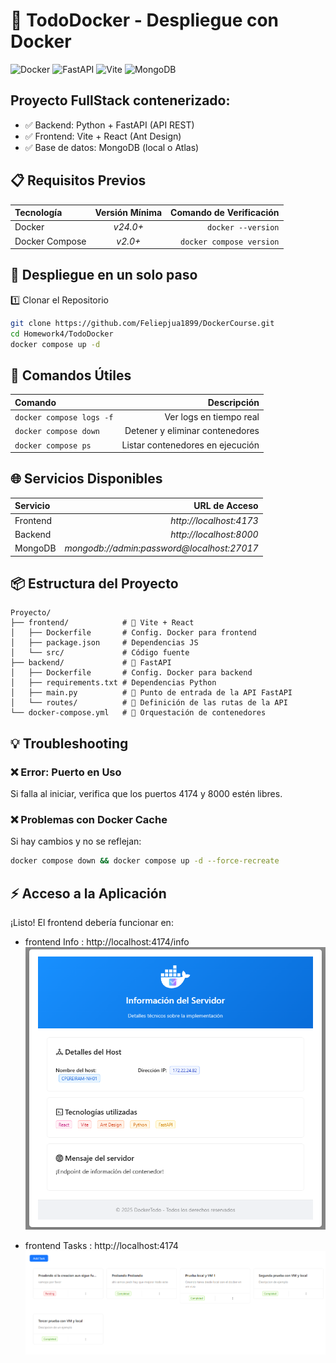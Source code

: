# 🐳 TodoDocker - Despliegue con Docker
![Docker](https://img.shields.io/badge/Docker-2496ED?style=for-the-badge&logo=docker&logoColor=white)
![FastAPI](https://img.shields.io/badge/FastAPI-009688?style=for-the-badge&logo=fastapi&logoColor=white)
![Vite](https://img.shields.io/badge/Vite-646CFF?style=for-the-badge&logo=vite&logoColor=white)
![MongoDB](https://img.shields.io/badge/MongoDB-47A248?style=for-the-badge&logo=mongodb&logoColor=white)

## Proyecto FullStack contenerizado:
- ✅ Backend: Python + FastAPI (API REST)
- ✅ Frontend: Vite + React (Ant Design)
- ✅ Base de datos: MongoDB (local o Atlas)

## 📋 Requisitos Previos

| Tecnología |  Versión Mínima  | Comando de Verificación |
|:-----|:--------:|------:|
| Docker   | _v24.0+_ | `docker --version` |
| Docker Compose   |  _v2.0+_  |  `docker compose version`  |



## 🚀 Despliegue en un solo paso
1️⃣ Clonar el Repositorio

```bash
git clone https://github.com/Feliepjua1899/DockerCourse.git
cd Homework4/TodoDocker
docker compose up -d
```

## 🔧 Comandos Útiles

| Comando | Descripción |
|:-----|------:|
| `docker compose logs -f`   | Ver logs en tiempo real |
| `docker compose down`   |  Detener y eliminar contenedores |
| `docker compose ps`  | Listar contenedores en ejecución |

## 🌐 Servicios Disponibles

| Servicio | URL de Acceso |
|:-----|------:|
| Frontend   |  _http://localhost:4173_ |
| Backend   |  _http://localhost:8000_ |
| MongoDB  | _mongodb://admin:password@localhost:27017_ |


## 📦 Estructura del Proyecto
```
Proyecto/
├── frontend/            # 🎨 Vite + React
│   ├── Dockerfile       # Config. Docker para frontend
│   ├── package.json     # Dependencias JS
│   └── src/             # Código fuente
├── backend/             # 🐍 FastAPI
│   ├── Dockerfile       # Config. Docker para backend
│   ├── requirements.txt # Dependencias Python
│   ├── main.py          # 🚀 Punto de entrada de la API FastAPI
│   └── routes/          # 🔄 Definición de las rutas de la API
└── docker-compose.yml   # 🐳 Orquestación de contenedores
```
## 💡 Troubleshooting
### ❌ Error: Puerto en Uso
Si falla al iniciar, verifica que los puertos 4174 y 8000 estén libres.

### ❌ Problemas con Docker Cache
Si hay cambios y no se reflejan:

```bash
docker compose down && docker compose up -d --force-recreate
```
## ⚡ Acceso a la Aplicación
¡Listo! El frontend debería funcionar en:
- frontend Info : http://localhost:4174/info
![Info](image.png)

- frontend Tasks : http://localhost:4174
![Tasks](image-1.png)